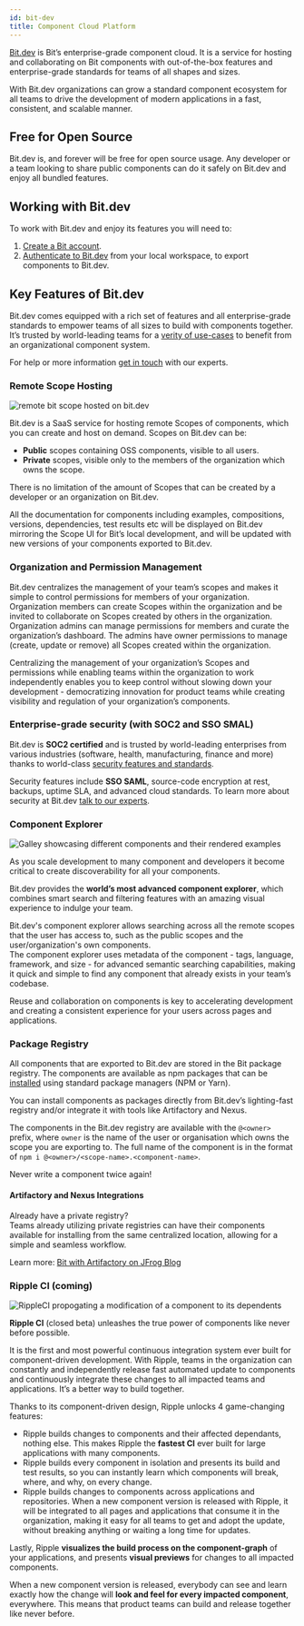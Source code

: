 ```yaml
---
id: bit-dev
title: Component Cloud Platform
---
```


[Bit.dev](https://bit.dev) is Bit’s enterprise-grade component cloud. It is a service for hosting and collaborating on Bit components with out-of-the-box features and enterprise-grade standards for teams of all shapes and sizes.

With Bit.dev organizations can grow a standard component ecosystem for all teams to drive the development of modern applications in a fast, consistent, and scalable manner.

## Free for Open Source

Bit.dev is, and forever will be free for open source usage. Any developer or a team looking to share public components can do it safely on Bit.dev and enjoy all bundled features.

## Working with Bit.dev

To work with Bit.dev and enjoy its features you will need to:

1. [Create a Bit account](https://bit.dev/signup).
1. [Authenticate to Bit.dev](https://harmony-docs.bit.dev/getting-started/remote-scope) from your local workspace, to export components to Bit.dev.

## Key Features of Bit.dev

Bit.dev comes equipped with a rich set of features and all enterprise-grade standards to empower teams of all sizes to build with components together. It’s trusted by world-leading teams for a [verity of use-cases](https://blog.bitsrc.io/4-bit-use-cases-build-like-the-best-teams-1c36560c7c6e) to benefit from an organizational component system.

For help or more information [get in touch](https://bit.dev/support) with our experts.

### Remote Scope Hosting

![remote bit scope hosted on bit.dev](/img/scope-hosting.jpg)

Bit.dev is a SaaS service for hosting remote Scopes of components, which you can create and host on demand. Scopes on Bit.dev can be:

- **Public** scopes containing OSS components, visible to all users.
- **Private** scopes, visible only to the members of the organization which owns the scope.

There is no limitation of the amount of Scopes that can be created by a developer or an organization on Bit.dev.

All the documentation for components including examples, compositions, versions, dependencies, test results etc will be displayed on Bit.dev mirroring the Scope UI for Bit’s local development, and will be updated with new versions of your components exported to Bit.dev.

### Organization and Permission Management

Bit.dev centralizes the management of your team’s scopes and makes it simple to control permissions for members of your organization. Organization members can create Scopes within the organization and be invited to collaborate on Scopes created by others in the organization.  
Organization admins can manage permissions for members and curate the organization’s dashboard. The admins have owner permissions to manage (create, update or remove) all Scopes created within the organization.

Centralizing the management of your organization’s Scopes and permissions while enabling teams within the organization to work independently enables you to keep control without slowing down your development - democratizing innovation for product teams while creating visibility and regulation of your organization’s components.

### Enterprise-grade security (with SOC2 and SSO SMAL)

Bit.dev is **SOC2 certified** and is trusted by world-leading enterprises from various industries (software, health, manufacturing, finance and more) thanks to world-class [security features and standards](https://bit.dev/resources/security).

Security features include **SSO SAML**, source-code encryption at rest, backups, uptime SLA, and advanced cloud standards. To learn more about security at Bit.dev [talk to our experts](https://bit.dev/contact-sales).

### Component Explorer

![Galley showcasing different components and their rendered examples](https://storage.googleapis.com/bit-docs/component-discovery-bit-react-gif.gif)

As you scale development to many component and developers it become critical to create discoverability for all your components.

Bit.dev provides the **world’s most advanced component explorer**, which combines smart search and filtering features with an amazing visual experience to indulge your team.

Bit.dev's component explorer allows searching across all the remote scopes that the user has access to, such as the public scopes and the user/organization's own components.  
The component explorer uses metadata of the component - tags, language, framework, and size - for advanced semantic searching capabilities, making it quick and simple to find any component that already exists in your team’s codebase.

Reuse and collaboration on components is key to accelerating development and creating a consistent experience for your users across pages and applications.

### Package Registry

All components that are exported to Bit.dev are stored in the Bit package registry. The components are available as npm packages that can be [installed](/getting-started/installing-components) using standard package managers (NPM or Yarn).

You can install components as packages directly from Bit.dev’s lighting-fast registry and/or integrate it with tools like Artifactory and Nexus.

The components in the Bit.dev registry are available with the `@<owner>` prefix, where `owner` is the name of the user or organisation which owns the scope you are exporting to. The full name of the component is in the format of `npm i @<owner>/<scope-name>.<component-name>`.

Never write a component twice again!

#### Artifactory and Nexus Integrations

Already have a private registry?  
Teams already utilizing private registries can have their components available for installing from the same centralized location, allowing for a simple and seamless workflow.

Learn more: [Bit with Artifactory on JFrog Blog](https://jfrog.com/blog/artifactory-your-npm-registry-for-bit/#:~:text=Artifactory%20ensures%20component%20availability&text=Bit%20enables%20developers%20to%20isolate,from%20other%20projects%20using%20NPM.)

### Ripple CI (coming)

![RippleCI propogating a modification of a component to its dependents](/img/ripple.png)

**Ripple CI** (closed beta) unleashes the true power of components like never before possible.

It is the first and most powerful continuous integration system ever built for component-driven development. With Ripple, teams in the organization can constantly and independently release fast automated update to components and continuously integrate these changes to all impacted teams and applications. It’s a better way to build together.

Thanks to its component-driven design, Ripple unlocks 4 game-changing features:

- Ripple builds changes to components and their affected dependants, nothing else. This makes Ripple the **fastest CI** ever built for large applications with many components.
- Ripple builds every component in isolation and presents its build and test results, so you can instantly learn which components will break, where, and why, on every change.
- Ripple builds changes to components across applications and repositories. When a new component version is released with Ripple, it will be integrated to all pages and applications that consume it in the organization, making it easy for all teams to get and adopt the update, without breaking anything or waiting a long time for updates.

Lastly, Ripple **visualizes the build process on the component-graph** of your applications, and presents **visual previews** for changes to all impacted components.

When a new component version is released, everybody can see and learn exactly how the change will **look and feel for every impacted component**, everywhere. This means that product teams can build and release together like never before.
